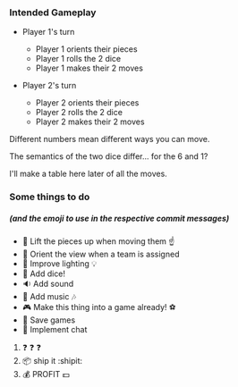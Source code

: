 
### Intended Gameplay

* Player 1's turn
	* Player 1 orients their pieces
	* Player 1 rolls the 2 dice
	* Player 1 makes their 2 moves


* Player 2's turn
	* Player 2 orients their pieces
	* Player 2 rolls the 2 dice
	* Player 2 makes their 2 moves


Different numbers mean different ways you can move.

The semantics of the two dice differ... for the 6 and 1?

I'll make a table here later of all the moves.


### Some things to do
##### (and the emoji to use in the respective commit messages)

* :muscle: Lift the pieces up when moving them :point_up:
* :movie_camera: Orient the view when a team is assigned
* :high_brightness: Improve lighting :bulb:
* :game_die: Add dice!
* :sound: Add sound
* :musical_score: Add music :notes:
* :video_game: Make this thing into a game already! :soccer:
* :floppy_disk: Save games
* :speech_balloon: Implement chat

1. :question: :question: :question:
2. :package: ship it :shipit:
3. :moneybag: PROFIT :dollar:

